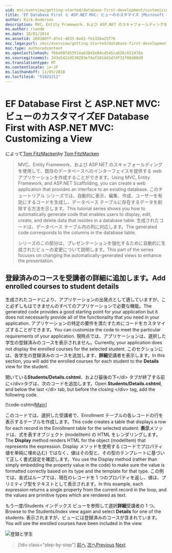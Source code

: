 ```yaml
---
uid: mvc/overview/getting-started/database-first-development/customizing-a-view
title: 'EF Database First と ASP.NET MVC: ビューのカスタマイズ |Microsoft Docs'
author: Rick-Anderson
description: MVC、Entity Framework、および ASP.NET のスキャフォールディングを使用して、既存のデータベースへのインターフェイスを提供する web アプリケーションを作成することができます。 このチュートリアルの化しています.
ms.author: riande
ms.date: 10/01/2014
ms.assetid: 269380ff-d7e1-4035-8ad1-fe1316a25f76
msc.legacyurl: /mvc/overview/getting-started/database-first-development/customizing-a-view
msc.type: authoredcontent
ms.openlocfilehash: f66e097d53514ab3842e04cd545ca626c652478a
ms.sourcegitcommit: 2d3e5422d530203efdaf2014d1d7df31f88d08d0
ms.translationtype: MT
ms.contentlocale: ja-JP
ms.lasthandoff: 11/05/2018
ms.locfileid: "51021211"
---
```

<a name="ef-database-first-with-aspnet-mvc-customizing-a-view"></a><span data-ttu-id="a5699-104">EF Database First と ASP.NET MVC: ビューのカスタマイズ</span><span class="sxs-lookup"><span data-stu-id="a5699-104">EF Database First with ASP.NET MVC: Customizing a View</span></span>
====================
<span data-ttu-id="a5699-105">によって[Tom FitzMacken](https://github.com/tfitzmac)</span><span class="sxs-lookup"><span data-stu-id="a5699-105">by [Tom FitzMacken](https://github.com/tfitzmac)</span></span>

> <span data-ttu-id="a5699-106">MVC、Entity Framework、および ASP.NET のスキャフォールディングを使用して、既存のデータベースへのインターフェイスを提供する web アプリケーションを作成することができます。</span><span class="sxs-lookup"><span data-stu-id="a5699-106">Using MVC, Entity Framework, and ASP.NET Scaffolding, you can create a web application that provides an interface to an existing database.</span></span> <span data-ttu-id="a5699-107">このチュートリアル シリーズでは、自動的に表示、編集、作成、ユーザーを有効にするコードを生成し、データベース テーブルに存在するデータを削除する方法を示します。</span><span class="sxs-lookup"><span data-stu-id="a5699-107">This tutorial series shows you how to automatically generate code that enables users to display, edit, create, and delete data that resides in a database table.</span></span> <span data-ttu-id="a5699-108">生成されたコードは、データベース テーブル内の列に対応します。</span><span class="sxs-lookup"><span data-stu-id="a5699-108">The generated code corresponds to the columns in the database table.</span></span>
> 
> <span data-ttu-id="a5699-109">シリーズのこの部分は、プレゼンテーションを強化するために自動的に生成されたビューの変更について説明します。</span><span class="sxs-lookup"><span data-stu-id="a5699-109">This part of the series focuses on changing the automatically-generated views to enhance the presentation.</span></span>


## <a name="add-enrolled-courses-to-student-details"></a><span data-ttu-id="a5699-110">登録済みのコースを受講者の詳細に追加します。</span><span class="sxs-lookup"><span data-stu-id="a5699-110">Add enrolled courses to student details</span></span>

<span data-ttu-id="a5699-111">生成されたコードにより、アプリケーションの出発点として適していますが、こと必ずしもはできませんのすべてのアプリケーションで必要な機能。</span><span class="sxs-lookup"><span data-stu-id="a5699-111">The generated code provides a good starting point for your application but it does not necessarily provide all of the functionality that you need in your application.</span></span> <span data-ttu-id="a5699-112">アプリケーションの特定の要件を満たすためにコードをカスタマイズすることができます。</span><span class="sxs-lookup"><span data-stu-id="a5699-112">You can customize the code to meet the particular requirements of your application.</span></span> <span data-ttu-id="a5699-113">現時点では、アプリケーションは、選択した学生の登録済みのコースを表示されません。</span><span class="sxs-lookup"><span data-stu-id="a5699-113">Currently, your application does not display the enrolled courses for the selected student.</span></span> <span data-ttu-id="a5699-114">このセクションには、各学生の登録済みのコースを追加します、**詳細**受講者を表示します。</span><span class="sxs-lookup"><span data-stu-id="a5699-114">In this section, you will add the enrolled courses for each student to the **Details** view for the student.</span></span>

<span data-ttu-id="a5699-115">開いている**Students/Details.cshtml**、および最後の下&lt;/dl&gt;  タブが終了する前に&lt;/div&gt;タグは、次のコードを追加します。</span><span class="sxs-lookup"><span data-stu-id="a5699-115">Open **Students/Details.cshtml**, and below the last &lt;/dl&gt; tab, but before the closing &lt;/div&gt; tag, add the following code.</span></span>

[!code-cshtml[Main](customizing-a-view/samples/sample1.cshtml)]

<span data-ttu-id="a5699-116">このコードでは、選択した受講者で、Enrollment テーブルの各レコードの行を表示するテーブルを作成します。</span><span class="sxs-lookup"><span data-stu-id="a5699-116">This code creates a table that displays a row for each record in the Enrollment table for the selected student.</span></span> <span data-ttu-id="a5699-117">**表示**メソッドは、式を表すオブジェクト (modelItem) の HTML をレンダリングします。</span><span class="sxs-lookup"><span data-stu-id="a5699-117">The **Display** method renders HTML for the object (modelItem) that represents the expression.</span></span> <span data-ttu-id="a5699-118">Display メソッドを使用する (コードでプロパティ値を単純に埋め込む) ではなく、値はその型と、その型のテンプレートに基づいて正しく書式設定を確認します。</span><span class="sxs-lookup"><span data-stu-id="a5699-118">You use the Display method (rather than simply embedding the property value in the code) to make sure the value is formatted correctly based on its type and the template for that type.</span></span> <span data-ttu-id="a5699-119">この例では、各式はループでは、現在のレコードを 1 つのプロパティを返し、値は、プリミティブ型をテキストとして表示されます。</span><span class="sxs-lookup"><span data-stu-id="a5699-119">In this example, each expression returns a single property from the current record in the loop, and the values are primitive types which are rendered as text.</span></span>

<span data-ttu-id="a5699-120">もう一度/Students インデックス ビューを参照して選択**詳細**受講者の 1 つ。</span><span class="sxs-lookup"><span data-stu-id="a5699-120">Browse to the Students/Index view again and select **Details** for one of the students.</span></span> <span data-ttu-id="a5699-121">表示されますが、ビューには登録済みのコースが含まれています。</span><span class="sxs-lookup"><span data-stu-id="a5699-121">You will see the enrolled courses have been included in the view.</span></span>

![登録と学生](customizing-a-view/_static/image1.png)

> [!div class="step-by-step"]
> <span data-ttu-id="a5699-123">[前へ](changing-the-database.md)
> [次へ](enhancing-data-validation.md)</span><span class="sxs-lookup"><span data-stu-id="a5699-123">[Previous](changing-the-database.md)
[Next](enhancing-data-validation.md)</span></span>
